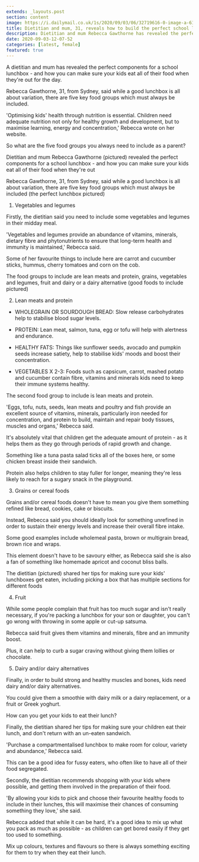 ```yaml
---
extends: _layouts.post
section: content
image: https://i.dailymail.co.uk/1s/2020/09/03/06/32719616-0-image-a-61_1599111342454.jpg 
title: Dietitian and mum, 31, reveals how to build the perfect school lunchbox 
description: Dietitian and mum Rebecca Gawthorne has revealed the perfect components for a school lunchbox - and how you can make sure your kids eat all of their food when theyre out for the day. 
date: 2020-09-03-12-07-52 
categories: [latest, female] 
featured: true 
--- 
```

A dietitian and mum has revealed the perfect components for a school lunchbox - and how you can make sure your kids eat all of their food when they're out for the day.

Rebecca Gawthorne, 31, from Sydney, said while a good lunchbox is all about variation, there are five key food groups which must always be included.

'Optimising kids' health through nutrition is essential. Children need adequate nutrition not only for healthy growth and development, but to maximise learning, energy and concentration,' Rebecca wrote on her website.

So what are the five food groups you always need to include as a parent?

Dietitian and mum Rebecca Gawthorne (pictured) revealed the perfect components for a school lunchbox - and how you can make sure your kids eat all of their food when they're out 

Rebecca Gawthorne, 31, from Sydney, said while a good lunchbox is all about variation, there are five key food groups which must always be included (the perfect lunchbox pictured)

1. Vegetables and legumes

Firstly, the dietitian said you need to include some vegetables and legumes in their midday meal.

'Vegetables and legumes provide an abundance of vitamins, minerals, dietary fibre and phytonutrients to ensure that long-term health and immunity is maintained,' Rebecca said. 

Some of her favourite things to include here are carrot and cucumber sticks, hummus, cherry tomatoes and corn on the cob.

The food groups to include are lean meats and protein, grains, vegetables and legumes, fruit and dairy or a dairy alternative (good foods to include pictured)

2. Lean meats and protein 

* WHOLEGRAIN OR SOURDOUGH BREAD: Slow release carbohydrates help to stabilise blood sugar levels.

* PROTEIN: Lean meat, salmon, tuna, egg or tofu will help with alertness and endurance.

* HEALTHY FATS: Things like sunflower seeds, avocado and pumpkin seeds increase satiety, help to stabilise kids' moods and boost their concentration.

* VEGETABLES X 2-3: Foods such as capsicum, carrot, mashed potato and cucumber contain fibre, vitamins and minerals kids need to keep their immune systems healthy.

The second food group to include is lean meats and protein. 

'Eggs, tofu, nuts, seeds, lean meats and poultry and fish provide an excellent source of vitamins, minerals, particularly iron needed for concentration, and protein to build, maintain and repair body tissues, muscles and organs,' Rebecca said.

It's absolutely vital that children get the adequate amount of protein - as it helps them as they go through periods of rapid growth and change.

Something like a tuna pasta salad ticks all of the boxes here, or some chicken breast inside their sandwich.

Protein also helps children to stay fuller for longer, meaning they're less likely to reach for a sugary snack in the playground.

3. Grains or cereal foods

Grains and/or cereal foods doesn't have to mean you give them something refined like bread, cookies, cake or biscuits.

Instead, Rebecca said you should ideally look for something unrefined in order to sustain their energy levels and increase their overall fibre intake. 

Some good examples include wholemeal pasta, brown or multigrain bread, brown rice and wraps. 

This element doesn't have to be savoury either, as Rebecca said she is also a fan of something like homemade apricot and coconut bliss balls.

The dietitian (pictured) shared her tips for making sure your kids' lunchboxes get eaten, including picking a box that has multiple sections for different foods

4. Fruit

While some people complain that fruit has too much sugar and isn't really necessary, if you're packing a lunchbox for your son or daughter, you can't go wrong with throwing in some apple or cut-up satsuma.

Rebecca said fruit gives them vitamins and minerals, fibre and an immunity boost.

Plus, it can help to curb a sugar craving without giving them lollies or chocolate. 

5. Dairy and/or dairy alternatives

Finally, in order to build strong and healthy muscles and bones, kids need dairy and/or dairy alternatives.

You could give them a smoothie with dairy milk or a dairy replacement, or a fruit or Greek yoghurt.

How can you get your kids to eat their lunch?

Finally, the dietitian shared her tips for making sure your children eat their lunch, and don't return with an un-eaten sandwich.

'Purchase a compartmentalised lunchbox to make room for colour, variety and abundance,' Rebecca said.

This can be a good idea for fussy eaters, who often like to have all of their food segregated.

Secondly, the dietitian recommends shopping with your kids where possible, and getting them involved in the preparation of their food. 

'By allowing your kids to pick and choose their favourite healthy foods to include in their lunches, this will maximise their chances of consuming something they love,' she said. 

Rebecca added that while it can be hard, it's a good idea to mix up what you pack as much as possible - as children can get bored easily if they get too used to something. 

Mix up colours, textures and flavours so there is always something exciting for them to try when they eat their lunch.  

